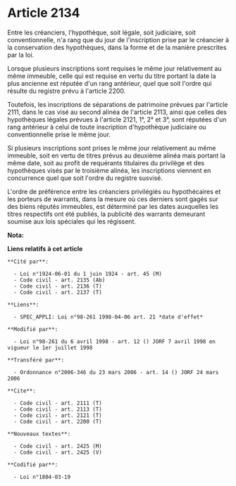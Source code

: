 # Article 2134

Entre les créanciers, l'hypothèque, soit légale, soit judiciaire, soit conventionnelle, n'a rang que du jour de l'inscription
prise par le créancier à la conservation des hypothèques, dans la forme et de la manière prescrites par la loi.

Lorsque plusieurs inscriptions sont requises le même jour relativement au même immeuble, celle qui est requise en vertu du
titre portant la date la plus ancienne est réputée d'un rang antérieur, quel que soit l'ordre qui résulte du registre prévu à
l'article 2200.

Toutefois, les inscriptions de séparations de patrimoine prévues par l'article 2111, dans le cas visé au second alinéa de
l'article 2113, ainsi que celles des hypothèques légales prévues à l'article 2121, 1°, 2° et 3°, sont réputées d'un rang
antérieur à celui de toute inscription d'hypothèque judiciaire ou conventionnelle prise le même jour.

Si plusieurs inscriptions sont prises le même jour relativement au même immeuble, soit en vertu de titres prévus au deuxième
alinéa mais portant la même date, soit au profit de requérants titulaires du privilège et des hypothèques visés par le
troisième alinéa, les inscriptions viennent en concurrence quel que soit l'ordre du registre susvisé.

L'ordre de préférence entre les créanciers privilégiés ou hypothécaires et les porteurs de warrants, dans la mesure où ces
derniers sont gagés sur des biens réputés immeubles, est déterminé par les dates auxquelles les titres respectifs ont été
publiés, la publicité des warrants demeurant soumise aux lois spéciales qui les régissent.

**Nota:**



**Liens relatifs à cet article**

	**Cité par**:

	  - Loi n°1924-06-01 du 1 juin 1924 - art. 45 (M)
	  - Code civil - art. 2135 (Ab)
	  - Code civil - art. 2136 (T)
	  - Code civil - art. 2137 (T)

	**Liens**:

	  - SPEC_APPLI: Loi n°98-261 1998-04-06 art. 21 *date d'effet*

	**Modifié par**:

	  - Loi n°98-261 du 6 avril 1998 - art. 12 () JORF 7 avril 1998 en vigueur le 1er juillet 1998

	**Transféré par**:

	  - Ordonnance n°2006-346 du 23 mars 2006 - art. 14 () JORF 24 mars 2006

	**Cite**:

	  - Code civil - art. 2111 (T)
	  - Code civil - art. 2113 (T)
	  - Code civil - art. 2121 (T)
	  - Code civil - art. 2200 (T)

	**Nouveaux textes**:

	  - Code civil - art. 2425 (M)
	  - Code civil - art. 2425 (V)

	**Codifié par**:

	  - Loi n°1804-03-19
